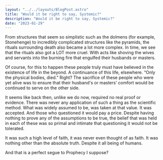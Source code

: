 ```yaml
---
layout: "../../layouts/BlogPost.astro"
title: "Would it be right to say, Systemic?"
description: "Would it be right to say, Systemic?"
date: "2023-01-29"
---
```




From structures that seem so simplistic such as the dolmens (for example, Stonehenge) to incredibly complicated structures like the pyramids, the rituals surrounding death also became a lot more complex. In time, we see that the rituals also got a LOT more cruel. With acts like shoving the wives and servants into the burning fire that engulfed their husbands or masters.

Of course, for this to happen these people truly must have believed in the existence of life in the beyond. A continuance of this life, elsewhere. “Only the physical bodies, died.” Right? The sacrifice of these people who were yet alive was to ensure that their husband's or masters’ comfort would be continued to serve on the other side.

It seems like back then, unlike we do now, required no real proof or evidence. There was never any application of such a thing as the scientific method. What was widely assumed to be, was taken at that value. It was accepted. And those who questioned it would pay a price. Despite having nothing to prove any of the assumptions to be true, the belief that was held in each of these was so primal and intimate that questioning it would not be tolerated.

It was such a high level of faith, it was never even thought of as faith. It was nothing other than the absolute truth. Despite it all being of humans.

And that is a perfect segue to Prophecy I suppose?

